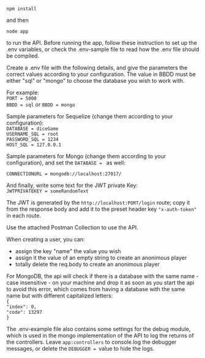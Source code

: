 `npm install`

and then 

`node app`

to run the API. Before running the app, follow these instruction to set up the .env variables, or check the .env-sample file to read how the .env file should be compiled.

Create a .env file with the following details, and give the parameters the correct values according to your configuration.
The value in BBDD must be either "sql" or "mongo" to choose the database you wish to work with.

For example: <br>
`PORT = 5000` <br>
`BBDD = sql` or `BBDD = mongo` 


Sample parameters for Sequelize (change them according to your configuration): <br>
`DATABASE = diceGame` <br>
`USERNAME_SQL = root` <br>
`PASSWORD_SQL = 1234` <br>
`HOST_SQL = 127.0.0.1` <br>

Sample parameters for Mongo (change them according to your configuration), and set the `DATABASE = ` as well:

`CONNECTIONURL = mongodb://localhost:27017/`

And finally, write some text for the JWT private Key: <br>
`JWTPRIVATEKEY = someRandomText`


The JWT is generated by the `http://localhost:PORT/login` route; copy it from the response body and add it to the preset header key `"x-auth-token"` in each route.

Use the attached Postman Collection to use the API.

When creating a user, you can:
- assign the key "name" the value you wish
- assign it the value of an empty string to create an anonimous player
- totally delete the req.body to create an anonimous player

For MongoDB, the api will check if there is a database with the same name - case insensitive - on your machine and drop it as soon as you start the api to avoid this error, which comes from having a database with the same name but with different capitalized letters: <br>
`{`<br>
`"index": 0,`<br>
`"code": 13297`<br>
`}`<br>

The .env-example file also contains some settings for the debug module, which is used in the mongo implementation of the API to log the returns of the controllers. Leave `app:controllers` to console.log the debugger messages, or delete the `DEBUGGER = `value to hide the logs.
